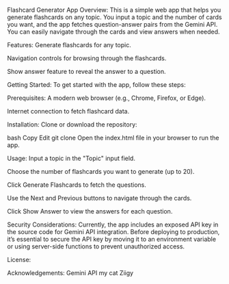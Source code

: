 Flashcard Generator App
Overview:
This is a simple web app that helps you generate flashcards on any topic. You input a topic and the number of cards you want, and the app fetches question-answer pairs from the Gemini API. You can easily navigate through the cards and view answers when needed.

Features:
Generate flashcards for any topic.

Navigation controls for browsing through the flashcards.

Show answer feature to reveal the answer to a question.

Getting Started:
To get started with the app, follow these steps:

Prerequisites:
A modern web browser (e.g., Chrome, Firefox, or Edge).

Internet connection to fetch flashcard data.

Installation:
Clone or download the repository:

bash
Copy
Edit
git clone <repo-url>
Open the index.html file in your browser to run the app.

Usage:
Input a topic in the "Topic" input field.

Choose the number of flashcards you want to generate (up to 20).

Click Generate Flashcards to fetch the questions.

Use the Next and Previous buttons to navigate through the cards.

Click Show Answer to view the answers for each question.

Security Considerations:
Currently, the app includes an exposed API key in the source code for Gemini API integration. Before deploying to production, it’s essential to secure the API key by moving it to an environment variable or using server-side functions to prevent unauthorized access.

License:

Acknowledgements:
Gemini API
my cat Ziigy
